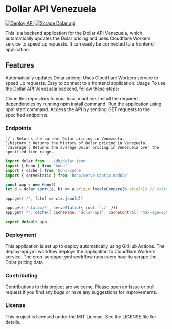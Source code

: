 # Dollar API Venezuela
[![Deploy API](https://github.com/maikCyphlock/dollar-ve-api/actions/workflows/deploy-api.yml/badge.svg?branch=master)](https://github.com/maikCyphlock/dollar-ve-api/actions/workflows/deploy-api.yml) [![Scrape Dolar api](https://github.com/maikCyphlock/dollar-ve-api/actions/workflows/cron-scrapper.yml/badge.svg)](https://github.com/maikCyphlock/dollar-ve-api/actions/workflows/cron-scrapper.yml)

This is a backend application for the Dollar API Venezuela, which automatically updates the Dolar pricing and uses Cloudflare Workers service to speed up requests. It can easily be connected to a frontend application.

## Features
Automatically updates Dolar pricing.
Uses Cloudflare Workers service to speed up requests.
Easy to connect to a frontend application.
Usage
To use the Dollar API Venezuela backend, follow these steps:

Clone this repository to your local machine.
Install the required dependencies by running npm install command.
Run the application using npm start command.
Access the API by sending GET requests to the specified endpoints.

### Endpoints
```
`/`: Returns the current Dolar pricing in Venezuela.
`/history`: Returns the history of Dolar pricing in Venezuela.
`/average`: Returns the average Dolar pricing in Venezuela over the specified time range.
```
```javascript
import dolar from '../db/dolar.json'
import { Hono } from 'hono'
import { cache } from 'hono/cache'
import { serveStatic } from 'hono/serve-static.module'

const app = new Hono()
let d = dolar.sort((a, b) => a.origin.localeCompare(b.origin)) // eslint-disable-line

app.get('/', (ctx) => ctx.json(d))

app.get('/static/*', serveStatic({ root: './' }))
app.get('*', cache({ cacheName: 'dolar-api', cacheControl: 'max-age=3600' }))

export default app

```
### Deployment
This application is set up to deploy automatically using GitHub Actions. The deploy-api.yml workflow deploys the application to Cloudflare Workers service. The cron-scrapper.yml workflow runs every hour to scrape the Dolar pricing data.

### Contributing
Contributions to this project are welcome. Please open an issue or pull request if you find any bugs or have any suggestions for improvements.

### License
This project is licensed under the MIT License. See the LICENSE file for details.
